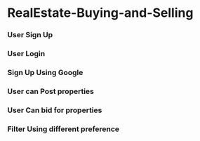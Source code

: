 # RealEstate-Buying-and-Selling
### User Sign Up
### User Login
### Sign Up Using Google
### User can Post properties
### User Can bid for properties
### Filter Using different preference
